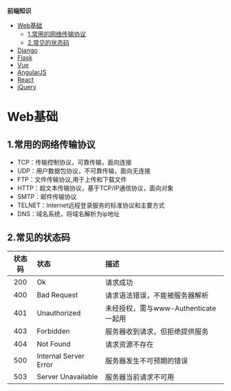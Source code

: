 **前端知识**

   * [Web基础](#Web基础)
      * [1.常用的网络传输协议](#1.常用的网络传输协议)
      * [2.常见的状态码](#2-常见的状态码)
   * [Django](#Django)
   * [Flask](#Flask)
   * [Vue](#Vue)
   * [AngularJS](#AngularJS)
   * [React](#React)
   * [jQuery](#jQuery)


# Web基础

## 1.常用的网络传输协议
* TCP：传输控制协议，可靠传输，面向连接
* UDP：用户数据包协议，不可靠传输，面向无连接
* FTP：文件传输协议,用于上传和下载文件
* HTTP：超文本传输协议，基于TCP/IP通信协议，面向对象
* SMTP：邮件传输协议
* TELNET：Internet远程登录服务的标准协议和主要方式
* DNS：域名系统，将域名解析为ip地址

## 2.常见的状态码
| 状态码 | 状态 | 描述 |
| :----: | :---- | :---- |
| 200 | Ok | 请求成功 |
| 400 | Bad Request | 请求语法错误，不能被服务器解析 |
| 401 | Unauthorized | 未经授权，需与www-Authenticate一起用 |
| 403 | Forbidden | 服务器收到请求，但拒绝提供服务 |
| 404 | Not Found | 请求资源不存在 |
| 500 | Internal Server Error | 服务器发生不可预期的错误 |
| 503 | Server Unavailable | 服务器当前请求不可用 |
